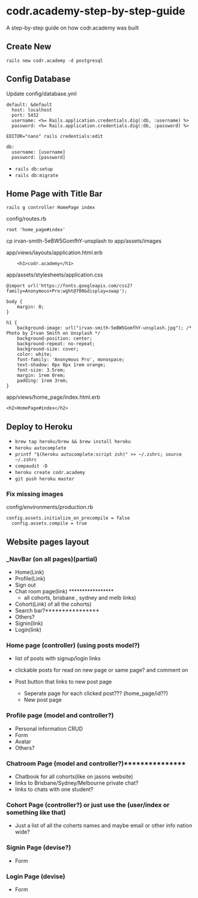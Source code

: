 # codr.academy-step-by-step-guide
A step-by-step guide on how codr.academy was built


## Create New
`rails new codr.academy -d postgresql`

## Config Database

Update config/database.yml

```
default: &default
  host: localhost
  port: 5432
  username: <%= Rails.application.credentials.dig(:db, :username) %>
  password: <%= Rails.application.credentials.dig(:db, :password) %>
```

`EDITOR="nano" rails credentials:edit`

```
db:
  username: [username]
  password: [password]
```

- `rails db:setup`
- `rails db:migrate`

## Home Page with Title Bar

`rails g controller HomePage index`

config/routes.rb

```
root 'home_page#index'
```

cp irvan-smith-5eBW5GomfhY-unsplash to app/assets/images

app/views/layouts/application.html.erb

```
    <h1>codr.academy</h1>
```

app/assets/stylesheets/application.css

```
@import url('https://fonts.googleapis.com/css2?family=Anonymous+Pro:wght@700&display=swap');

body {
    margin: 0;
}

h1 {
    background-image: url("irvan-smith-5eBW5GomfhY-unsplash.jpg"); /* Photo by Irvan Smith on Unsplash */
    background-position: center;
    background-repeat: no-repeat;
    background-size: cover;
    color: white;
    font-family: 'Anonymous Pro', monospace;
    text-shadow: 0px 0px 1rem orange;
    font-size: 3.5rem;
    margin: 1rem 0rem;
    padding: 1rem 3rem;
}
```

app/views/home_page/index.html.erb

```
<h2>HomePage#index</h2>
```

## Deploy to Heroku

- `brew tap heroku/brew && brew install heroku `
- `heroku autocomplete`
- `printf "$(heroku autocomplete:script zsh)" >> ~/.zshrc; source ~/.zshrc`
- `compaudit -D`
- `heroku create codr.academy` 
- `git push heroku master`

### Fix missing images

config/environments/production.rb

```
config.assets.initialize_on_precompile = false
  config.assets.compile = true
```






## Website pages layout

### _NavBar (on all pages)(partial)
- Home(Link)
- Profile(Link)
- Sign out
- Chat room page(link) *****************
    - all cohorts, brisbane , sydney and melb links)
- Cohort(Link) of all the cohorts)
- Search bar?**************** 
- Others?
- Signin(link)
- Login(link)


### Home page (controller) (using posts model?)
- list of posts with signup/login links
- clickable posts for read on new page or same page? and comment on
- Post button that links to new post page

    - Seperate page for each clicked post??? (home_page/id??)
    - New post page

### Profile page (model and controller?)
- Personal information CRUD 
- Form 
- Avatar
- Others?

### Chatroom Page (model and controller?)***************
- Chatbook for all cohorts(like on jasons website)
- links to Brisbane/Sydney/Melbourne private chat?
- links to chats with one student?

### Cohort Page (controller?) or just use the (user/index or something like that)
- Just a list of all the coherts names and maybe email or other info nation wide?

### Signin Page (devise?)
- Form

### Login Page (devise)
- Form









